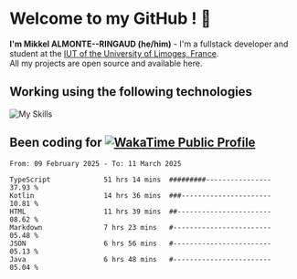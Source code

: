 # Welcome to my GitHub ! 🌃

**I'm Mikkel ALMONTE--RINGAUD (he/him)** - I'm a fullstack developer and student at the [IUT of the University of Limoges, France](https://iut.unilim.fr). \
All my projects are open source and available here.

## Working using the following technologies

![My Skills](https://skillicons.dev/icons?i=solidjs,pnpm,nodejs,ts,js,vercel,netlify,html,css,rust,astro,git,vue,md,electron,figma,github,bash,bun,cloudflare,py,tailwind,nginx,npm,tauri,vite,zig,yarn,windicss,dart,flutter,kotlin&theme=dark)

## Been coding for [![WakaTime Public Profile](https://wakatime.com/badge/user/0839e595-e07a-435c-8d59-ed95f2a3d6dd.svg?style=flat-square)](https://wakatime.com/@0839e595-e07a-435c-8d59-ed95f2a3d6dd)

<!--START_SECTION:waka-->

```plain
From: 09 February 2025 - To: 11 March 2025

TypeScript             51 hrs 14 mins  #########----------------   37.93 %
Kotlin                 14 hrs 36 mins  ###----------------------   10.81 %
HTML                   11 hrs 39 mins  ##-----------------------   08.62 %
Markdown               7 hrs 23 mins   #------------------------   05.48 %
JSON                   6 hrs 56 mins   #------------------------   05.13 %
Java                   6 hrs 48 mins   #------------------------   05.04 %
```

<!--END_SECTION:waka-->

